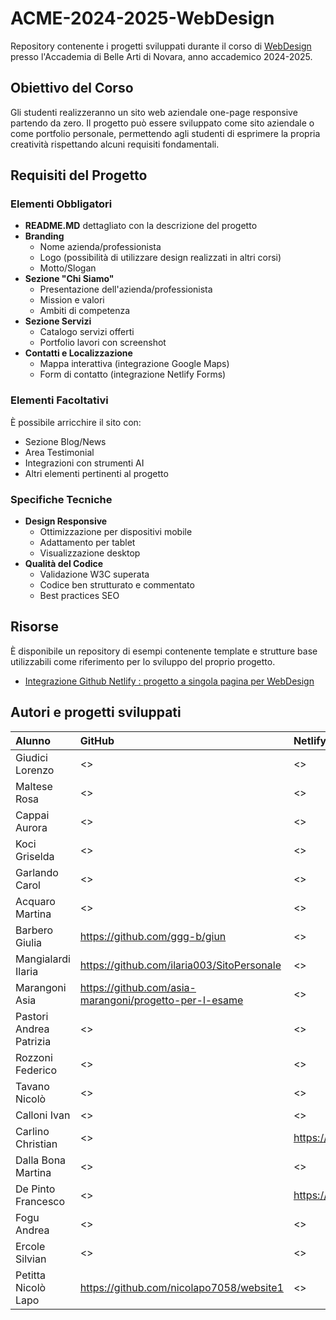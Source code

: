 # ACME-2024-2025-WebDesign

Repository contenente i progetti sviluppati durante il corso di [WebDesign](https://github.com/matteobaccan/CorsoWebDesign) presso l'Accademia di Belle Arti di Novara, anno accademico 2024-2025.

## Obiettivo del Corso

Gli studenti realizzeranno un sito web aziendale one-page responsive partendo da zero. Il progetto può essere sviluppato come sito aziendale o come portfolio personale, permettendo agli studenti di esprimere la propria creatività rispettando alcuni requisiti fondamentali.

## Requisiti del Progetto

### Elementi Obbligatori

- **README.MD** dettagliato con la descrizione del progetto
- **Branding**
  - Nome azienda/professionista
  - Logo (possibilità di utilizzare design realizzati in altri corsi)
  - Motto/Slogan
- **Sezione "Chi Siamo"**
  - Presentazione dell'azienda/professionista
  - Mission e valori
  - Ambiti di competenza
- **Sezione Servizi**
  - Catalogo servizi offerti
  - Portfolio lavori con screenshot
- **Contatti e Localizzazione**
  - Mappa interattiva (integrazione Google Maps)
  - Form di contatto (integrazione Netlify Forms)

### Elementi Facoltativi

È possibile arricchire il sito con:
- Sezione Blog/News
- Area Testimonial
- Integrazioni con strumenti AI
- Altri elementi pertinenti al progetto

### Specifiche Tecniche

- **Design Responsive**
  - Ottimizzazione per dispositivi mobile
  - Adattamento per tablet
  - Visualizzazione desktop
- **Qualità del Codice**
  - Validazione W3C superata
  - Codice ben strutturato e commentato
  - Best practices SEO

## Risorse

È disponibile un repository di esempi contenente template e strutture base utilizzabili come riferimento per lo sviluppo del proprio progetto.

- [Integrazione Github Netlify : progetto a singola pagina per WebDesign](https://github.com/matteobaccan/github-netlify-boilerplate)

## Autori e progetti sviluppati

| Alunno | GitHub | Netlify | Presenze | Progetto |
|:------|:------------|:-|:-|:-|
| Giudici	Lorenzo | <> | <> | N | N |
| Maltese	Rosa | <> | <> | N | N |
| Cappai	Aurora | <> | <> | N | N |
| Koci	Griselda | <> | <> | N | N |
| Garlando	Carol | <> | <> | N | N |
| Acquaro	Martina | <> | <> | N | N |
| Barbero	Giulia | <https://github.com/ggg-b/giun> | <> | N | N |
| Mangialardi	Ilaria | <https://github.com/ilaria003/SitoPersonale> | <> | N | N |
| Marangoni	Asia | <https://github.com/asia-marangoni/progetto-per-l-esame> | <> | N | N |
| Pastori	Andrea Patrizia | <> | <> | N | N |
| Rozzoni	Federico | <> | <> | N | N |
| Tavano	Nicolò | <> | <> | N | N |
| Calloni	Ivan | <> | <> | N | N |
| Carlino	Christian | <> | <https://arethstudio.netlify.app> | N | N |
| Dalla Bona	Martina | <> | <> | N | N |
| De Pinto	Francesco | <> | <https://fradepi.netlify.app> | N | N |
| Fogu	Andrea | <> | <> | N | N |
| Ercole	Silvian | <> | <> | N | N |
| Petitta Nicolò	Lapo | <https://github.com/nicolapo7058/website1> | <> | N | N |




